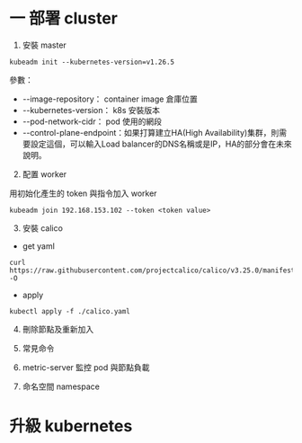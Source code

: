 # 一 部署 cluster

1. 安裝 master
```shell
kubeadm init --kubernetes-version=v1.26.5
```
參數：
 * --image-repository： container image 倉庫位置
 * --kubernetes-version： k8s 安裝版本
 * --pod-network-cidr： pod 使用的網段
 * --control-plane-endpoint：如果打算建立HA(High Availability)集群，則需要設定這個，可以輸入Load balancer的DNS名稱或是IP，HA的部分會在未來說明。

2. 配置 worker

用初始化產生的 token 與指令加入 worker
```shell
kubeadm join 192.168.153.102 --token <token value>
```

3. 安裝 calico
* get yaml
```
curl https://raw.githubusercontent.com/projectcalico/calico/v3.25.0/manifests/calico.yaml -O
```
* apply
```
kubectl apply -f ./calico.yaml
```

4. 刪除節點及重新加入


5. 常見命令
6. metric-server 監控 pod 與節點負載
7. 命名空間 namespace

# 升級 kubernetes
